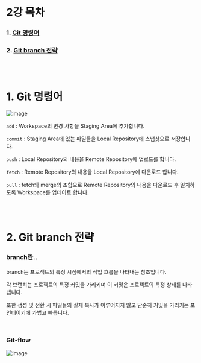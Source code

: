 <h1>2강 목차</h1>

### 1. [Git 명령어](#1-Git-명령어-1)
### 2. [Git branch 전략](#2-Git-전략-1)

<br><br>

<h1>1. Git 명령어</h1>
                
![image](https://github.com/JustBasicPro/Study/assets/38283489/c4de1fd9-0264-4fbc-b12a-f59b4a87bf70)

``` add ```  : Workspace의 변경 사항을 Staging Area에 추가합니다.

``` commit ```  : Staging Area에 있는 파일들을 Local Repository에 스냅샷으로 저장합니다.

``` push ```  : Local Repository의 내용을 Remote Repository에 업로드를 합니다.

``` fetch ```  : Remote Repository의 내용을 Local Repository에 다운로드 합니다.

``` pull ```  : fetch와 merge의 조합으로 Remote Repository의 내용을 다운로드 후 일치하도록 Workspace를 업데이트 합니다.

<br><br>

<h1>2. Git branch 전략</h1>

<h3>branch란..</h3>

branch는 프로젝트의 특정 시점에서의 작업 흐름을 나타내는 참조입니다.

각 브랜치는 프로젝트의 특정 커밋을 가리키며 이 커밋은 프로젝트의 특정 상태를 나타냅니다.

또한 생성 및 전환 시 파일들의 실제 복사가 이루어지지 않고 단순히 커밋을 가리키는 포인터이기에 가볍고 빠릅니다.

<br>

<h3>Git-flow</h3>

![image](https://github.com/JustBasicPro/Study/assets/38283489/8f141312-25c6-40df-bbbc-6e0ea30e1d23)





